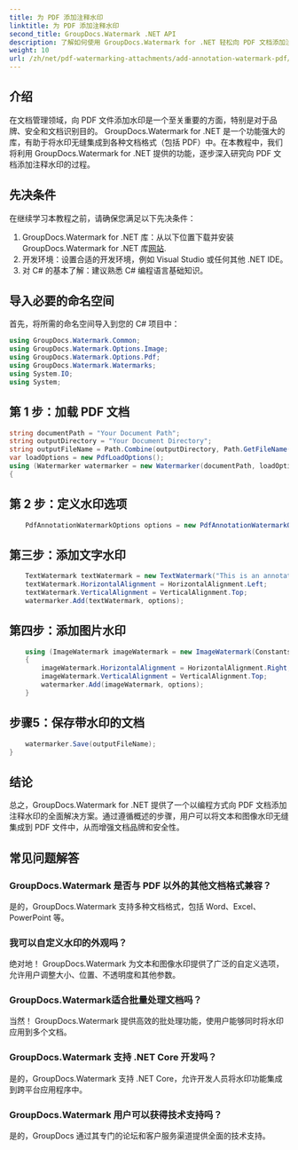 ```yaml
---
title: 为 PDF 添加注释水印
linktitle: 为 PDF 添加注释水印
second_title: GroupDocs.Watermark .NET API
description: 了解如何使用 GroupDocs.Watermark for .NET 轻松向 PDF 文档添加注释水印。轻松增强文档品牌和安全性。
weight: 10
url: /zh/net/pdf-watermarking-attachments/add-annotation-watermark-pdf/
---
```

## 介绍
在文档管理领域，向 PDF 文件添加水印是一个至关重要的方面，特别是对于品牌、安全和文档识别目的。 GroupDocs.Watermark for .NET 是一个功能强大的库，有助于将水印无缝集成到各种文档格式（包括 PDF）中。在本教程中，我们将利用 GroupDocs.Watermark for .NET 提供的功能，逐步深入研究向 PDF 文档添加注释水印的过程。
## 先决条件
在继续学习本教程之前，请确保您满足以下先决条件：
1.  GroupDocs.Watermark for .NET 库：从以下位置下载并安装 GroupDocs.Watermark for .NET 库[网站](https://releases.groupdocs.com/Watermark/net/).
2. 开发环境：设置合适的开发环境，例如 Visual Studio 或任何其他 .NET IDE。
3. 对 C# 的基本了解：建议熟悉 C# 编程语言基础知识。

## 导入必要的命名空间
首先，将所需的命名空间导入到您的 C# 项目中：
```csharp
using GroupDocs.Watermark.Common;
using GroupDocs.Watermark.Options.Image;
using GroupDocs.Watermark.Options.Pdf;
using GroupDocs.Watermark.Watermarks;
using System.IO;
using System;
```
## 第 1 步：加载 PDF 文档
```csharp
string documentPath = "Your Document Path";
string outputDirectory = "Your Document Directory";
string outputFileName = Path.Combine(outputDirectory, Path.GetFileName(documentPath));
var loadOptions = new PdfLoadOptions();
using (Watermarker watermarker = new Watermarker(documentPath, loadOptions))
{
```
## 第 2 步：定义水印选项
```csharp
	PdfAnnotationWatermarkOptions options = new PdfAnnotationWatermarkOptions();
```
## 第三步：添加文字水印
```csharp
	TextWatermark textWatermark = new TextWatermark("This is an annotation watermark", new Font("Arial", 8));
	textWatermark.HorizontalAlignment = HorizontalAlignment.Left;
	textWatermark.VerticalAlignment = VerticalAlignment.Top;
	watermarker.Add(textWatermark, options);
```
## 第四步：添加图片水印
```csharp
	using (ImageWatermark imageWatermark = new ImageWatermark(Constants.ProtectJpg))
	{
		imageWatermark.HorizontalAlignment = HorizontalAlignment.Right;
		imageWatermark.VerticalAlignment = VerticalAlignment.Top;
		watermarker.Add(imageWatermark, options);
	}
```
## 步骤5：保存带水印的文档
```csharp
	watermarker.Save(outputFileName);
}
```

## 结论
总之，GroupDocs.Watermark for .NET 提供了一个以编程方式向 PDF 文档添加注释水印的全面解决方案。通过遵循概述的步骤，用户可以将文本和图像水印无缝集成到 PDF 文件中，从而增强文档品牌和安全性。
## 常见问题解答
### GroupDocs.Watermark 是否与 PDF 以外的其他文档格式兼容？
是的，GroupDocs.Watermark 支持多种文档格式，包括 Word、Excel、PowerPoint 等。
### 我可以自定义水印的外观吗？
绝对地！ GroupDocs.Watermark 为文本和图像水印提供了广泛的自定义选项，允许用户调整大小、位置、不透明度和其他参数。
### GroupDocs.Watermark适合批量处理文档吗？
当然！ GroupDocs.Watermark 提供高效的批处理功能，使用户能够同时将水印应用到多个文档。
### GroupDocs.Watermark 支持 .NET Core 开发吗？
是的，GroupDocs.Watermark 支持 .NET Core，允许开发人员将水印功能集成到跨平台应用程序中。
### GroupDocs.Watermark 用户可以获得技术支持吗？
是的，GroupDocs 通过其专门的论坛和客户服务渠道提供全面的技术支持。